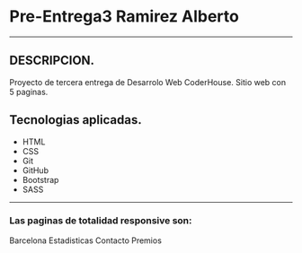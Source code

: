 # Pre-Entrega3 Ramirez Alberto

------------

## DESCRIPCION.
Proyecto de tercera entrega de Desarrolo Web CoderHouse. Sitio web con 5 paginas. 
## Tecnologias aplicadas.
- HTML
- CSS
- Git
- GitHub
- Bootstrap
- SASS

------------

### Las paginas de totalidad responsive son:
Barcelona
Estadisticas
Contacto
Premios